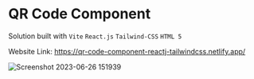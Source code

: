 # QR Code Component 
Solution built with `Vite` `React.js` `Tailwind-CSS` `HTML 5`

Website Link: https://qr-code-component-reactj-tailwindcss.netlify.app/

![Screenshot 2023-06-26 151939](https://github.com/hodinsay/qr-code-component/assets/100463706/d2e8c6ea-276c-427d-9dd5-98fa7b1f67f1)
